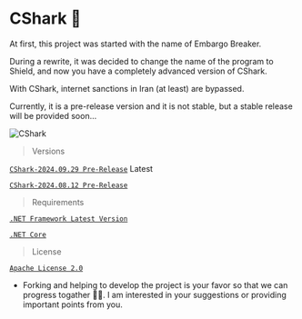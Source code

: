 # CShark 🦈

  At first, this project was started with the name of Embargo Breaker.

  During a rewrite, it was decided to change the name of the program to Shield, and now you have a completely advanced version of CShark.

  With CShark, internet sanctions in Iran (at least) are bypassed. 

  Currently, it is a pre-release version and it is not stable, but a stable release will be provided soon...


![CShark](https://github.com/b-daarr/CShark/blob/main/CShark-ReScale01/Resources/app-logo.png)

> Versions

[`CShark-2024.09.29 Pre-Release`](https://github.com/b-daarr/CShark/releases/tag/v2024.09.29) Latest

[`CShark-2024.08.12 Pre-Release`](https://github.com/b-daarr/CShark/releases/tag/v2024.08.12)

> Requirements

  [`.NET Framework Latest Version`](https://dotnet.microsoft.com/en-us/download/dotnet-framework)

[`.NET Core`](https://dotnet.microsoft.com/en-us/download)

> License

[`Apache License 2.0`](https://github.com/b-daarr/CShark/blob/main/LICENSE)

+ Forking and helping to develop the project is your favor so that we can progress togather 🙏🏻.
I am interested in your suggestions or providing important points from you.

